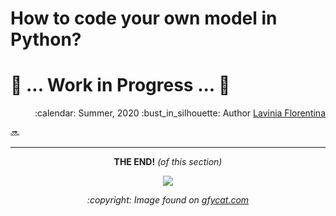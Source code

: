# How to code your own model in Python?

# :construction: ... Work in Progress ... :construction:

<div align="right">
<p> :calendar: Summer, 2020
:bust_in_silhouette: Author <a href="https://github.com/laviniaflorentina"> Lavinia Florentina </a> </p>
</div>


:soon:


-------------------

<div align="center">
<p> <b>THE END!</b> <i>(of this section)</i></p>  
<img src="https://thumbs.gfycat.com/HugeScaredHorsechestnutleafminer-size_restricted.gif">
</div>

<div align="center">
<p> <i>:copyright: Image found on <a href="https://gfycat.com/hugescaredhorsechestnutleafminer"> gfycat.com </a></i></p>  

</div>

